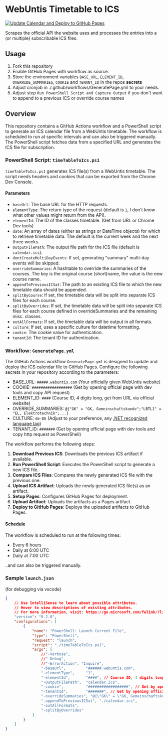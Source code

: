 # WebUntis Timetable to ICS

[![Update Calendar and Deploy to GitHub Pages](https://github.com/Chaos02/WebUntisTimeTableToIcs/actions/workflows/GeneratePage.yml/badge.svg)](https://github.com/Chaos02/WebUntisTimeTableToIcs/actions/workflows/GeneratePage.yml)

Scrapes the official API the website uses and processes the entries into a (or multiple) subscribable ICS files.

## Usage

1. Fork this repository
2. Enable GitHub Pages with workflow as source.
3. Store the environment variables `BASE_URL`, `ELEMENT_ID`, `OVERRIDE_SUMMARIES`, `COOKIE` and `TENANT_ID` in the repos **secrets**
4. Adjust cronjob in ./.github/workflows/GeneratePage.yml to your needs.
5. Adjust step `Run PowerShell Script and Capture Output` if you don't want to append to a previous ICS or override course names

## Overview

This repository contains a GitHub Actions workflow and a PowerShell script to generate an ICS calendar file from a WebUntis timetable. The workflow is scheduled to run at specific intervals and can also be triggered manually. The PowerShell script fetches data from a specified URL and generates the ICS file for subscription.

### PowerShell Script: `timeTableToIcs.ps1`

`timeTableToIcs.ps1` generates ICS file(s) from a WebUntis timetable. The script needs headers and cookies that can be exported from the Chrome Dev Console.

#### Parameters

- `baseUrl`: The base URL for the HTTP requests.
- `elementType`: The return type of the request (default is `1`, I don't know what other values might return from the API).
- `elementId`: The ID of the classes timetable. (Get from URL or Chrome Dev tools)
- `date`: An array of dates (either as strings or DateTime objects) for which to retrieve timetable data. The default is the current week and the next three weeks.
- `OutputFilePath`: The output file path for the ICS file (default is `calendar.ics`).
- `dontCreateMultiDayEvents`: If set, generating "summary" multi-day events will be skipped.
- `overrideSummaries`: A hashtable to override the summaries of the courses. The key is the original course (short)name, the value is the new course name.
- `appendToPreviousICSat`: The path to an existing ICS file to which the new timetable data should be appended.
- `splitByCourse`: If set, the timetable data will be split into separate ICS files for each course.
- `splitByOverrides`: If set, the timetable data will be split into separate ICS files for each course defined in overrideSummaries and the remaining misc. classes.
- `outAllFormats`: If set, the timetable data will be output in all formats.
- `culture`: If set, uses a specific culture for datetime formatting.
- `cookie`: The cookie value for authentication.
- `tenantId`: The tenant ID for authentication.

### Workflow: `GeneratePage.yml`

The GitHub Actions workflow `GeneratePage.yml` is designed to update and deploy the ICS calendar file to GitHub Pages.
Configure the following secrets in your repository according to the parameters:

- BASE_URL: `#####.webuntis.com` (Your officially given WebUntis website)
- COOKIE: `##################` (Get by opening official page with dev tools and copy API request)
- ELEMENT_ID: `####` (Course ID, 4 digits long, get from URL via official website)
- OVERRIDE_SUMMARIES: `@{"GK" = "GK, Gemeinschaftskunde";"LBTL1" = "EL, Elektrotechnik";...}`
- CULTURE: `de-DE` (Adjust to your preference, any [.NET recognized language tag](https://learn.microsoft.com/en-us/openspecs/windows_protocols/ms-lcid/a9eac961-e77d-41a6-90a5-ce1a8b0cdb9c))
- TENANT_ID: `#######` (Get by opening official page with dev tools and copy http request as PowerShell)

The workflow performs the following steps:

1. **Download Previous ICS**: Downloads the previous ICS artifact if available.
2. **Run PowerShell Script**: Executes the PowerShell script to generate a new ICS file.
3. **Compare ICS Files**: Compares the newly generated ICS file with the previous one.
4. **Upload ICS Artifact**: Uploads the newly generated ICS file(s) as an artifact.
5. **Setup Pages**: Configures GitHub Pages for deployment.
6. **Upload Artifact**: Uploads the artifacts as a Pages artifact.
7. **Deploy to GitHub Pages**: Deploys the uploaded artifacts to GitHub Pages.

#### Schedule

The workflow is scheduled to run at the following times:

- Every 6 hours
- Daily at 6:00 UTC
- Daily at 7:00 UTC

..and can also be triggered manually.

### Sample `launch.json`

(for debugging via vscode)

```json
{
    // Use IntelliSense to learn about possible attributes.
    // Hover to view descriptions of existing attributes.
    // For more information, visit: https://go.microsoft.com/fwlink/?linkid=830387
    "version": "0.2.0",
    "configurations": [
        {
            "name": "PowerShell: Launch Current File",
            "type": "PowerShell",
            "request": "launch",
            "script": "./timeTableToIcs.ps1",
            "args": [
                //"-Verbose",
                //"-Debug",
                //"-ErrorAction", "Inquire",
                "-baseUrl",         "######.webuntis.com",
                "-elementType",     "1",
                "-elementId",       "####", // Course ID, 4 digits long, get from URL via official website
                "-OutputFilePath",  "calendar.ics",
                "-cookie",          "##################", // Get by opening official page with dev tools and copy http request as PowerShell
                "-tenantId",        "#######", // Get by opening official page with dev tools and copy http request as PowerShell
                "-overrideSummaries", "@{\"GK\" = \"GK, Gemeinschaftskunde\";\"LBTL1\" = \"EL, Elektrotechnik\";\"Wi\" = \"Wi, Wirtschafts- und Sozialkunde\";\"E\" = \"EN, Englisch\";\"D\" = \"DE, Deutsch\";\"LBT1\" = \"BWL, Betriebswirtschaftslehre (LBT1/4)\";\"LBT5\" = \"NT, Netzwerktechnik (LBT5)\";\"LBT4\" = \"BWL/ITSY, BWL/ITSY (LBT4/3/1)\";\"LBT2\" = \"SAE, System- und Anwendungsentwicklung (LBT2)\";\"LBT3\" = \"IST, Informations- und Systemtechnik (LBT3)\"}",
                "-appendToPreviousICSat", "./calendar.ics",
                "-outAllFormats",
                "-splitByOverrides"
            ]
        }
    ]
}
```
